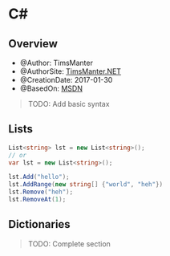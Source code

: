 # C#

## Overview

* @Author: TimsManter
* @AuthorSite: [TimsManter.NET](http://timsmanter.net/)
* @CreationDate: 2017-01-30
* @BasedOn: [MSDN][basedon]

[basedon]: http://msdn.microsoft.com/

> TODO: Add basic syntax

Lists
-----

```csharp
List<string> lst = new List<string>();
// or
var lst = new List<string>();

lst.Add("hello");
lst.AddRange(new string[] {"world", "heh"})
lst.Remove("heh");
lst.RemoveAt(1);
```

Dictionaries
------------

> TODO: Complete section

```csharp

```